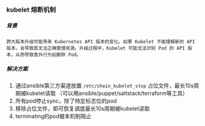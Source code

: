 ### kubelet 熔断机制

##### 背景
	跨大版本升级可能带来 Kubernetes API 版本的变化。如果 Kubelet 不能理解新的 API 版本，会导致其无法正确管理资源。升级过程中，Kubelet 可能无法识别 Pod 的 API 版本，从而导致意外行为如删除 Pod。

##### 解决方案
1. 通过ansible第三方渠道放置 `/etc/shein_kubelet_stop` 占位文件，最长10s周期被kubelet读取 （可以用ansible/puppet/saltstack/terraform等工具）
2. 所有pod停止sync，除了特定标志位的pod
3. 移除占位文件，即可恢复调度最长10s周期被kubelet读取
4. terminating的pod被本机制阻止
